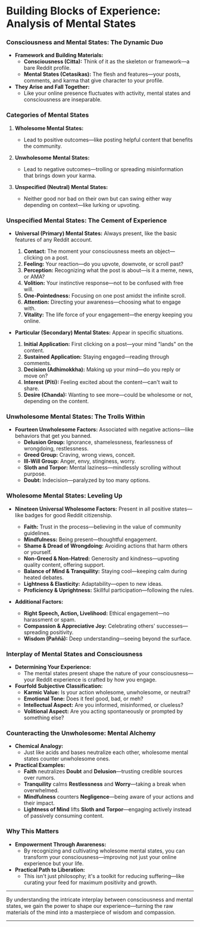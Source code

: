 # Building Blocks of Experience: Analysis of Mental States

### **Consciousness and Mental States: The Dynamic Duo**

- **Framework and Building Materials:**
  - **Consciousness (Citta):** Think of it as the skeleton or framework—a bare Reddit profile.
  - **Mental States (Cetasikas):** The flesh and features—your posts, comments, and karma that give character to your profile.
- **They Arise and Fall Together:**
  - Like your online presence fluctuates with activity, mental states and consciousness are inseparable.

### **Categories of Mental States**

1. **Wholesome Mental States:**
   - Lead to positive outcomes—like posting helpful content that benefits the community.

2. **Unwholesome Mental States:**
   - Lead to negative outcomes—trolling or spreading misinformation that brings down your karma.

3. **Unspecified (Neutral) Mental States:**
   - Neither good nor bad on their own but can swing either way depending on context—like lurking or upvoting.

### **Unspecified Mental States: The Cement of Experience**

- **Universal (Primary) Mental States:** Always present, like the basic features of any Reddit account.
  1. **Contact:** The moment your consciousness meets an object—clicking on a post.
  2. **Feeling:** Your reaction—do you upvote, downvote, or scroll past?
  3. **Perception:** Recognizing what the post is about—is it a meme, news, or AMA?
  4. **Volition:** Your instinctive response—not to be confused with free will.
  5. **One-Pointedness:** Focusing on one post amidst the infinite scroll.
  6. **Attention:** Directing your awareness—choosing what to engage with.
  7. **Vitality:** The life force of your engagement—the energy keeping you online.

- **Particular (Secondary) Mental States:** Appear in specific situations.
  1. **Initial Application:** First clicking on a post—your mind "lands" on the content.
  2. **Sustained Application:** Staying engaged—reading through comments.
  3. **Decision (Adhimokkha):** Making up your mind—do you reply or move on?
  4. **Interest (Pīti):** Feeling excited about the content—can't wait to share.
  5. **Desire (Chanda):** Wanting to see more—could be wholesome or not, depending on the content.

### **Unwholesome Mental States: The Trolls Within**

- **Fourteen Unwholesome Factors:** Associated with negative actions—like behaviors that get you banned.
  - **Delusion Group:** Ignorance, shamelessness, fearlessness of wrongdoing, restlessness.
  - **Greed Group:** Craving, wrong views, conceit.
  - **Ill-Will Group:** Anger, envy, stinginess, worry.
  - **Sloth and Torpor:** Mental laziness—mindlessly scrolling without purpose.
  - **Doubt:** Indecision—paralyzed by too many options.

### **Wholesome Mental States: Leveling Up**

- **Nineteen Universal Wholesome Factors:** Present in all positive states—like badges for good Reddit citizenship.
  - **Faith:** Trust in the process—believing in the value of community guidelines.
  - **Mindfulness:** Being present—thoughtful engagement.
  - **Shame & Dread of Wrongdoing:** Avoiding actions that harm others or yourself.
  - **Non-Greed & Non-Hatred:** Generosity and kindness—upvoting quality content, offering support.
  - **Balance of Mind & Tranquility:** Staying cool—keeping calm during heated debates.
  - **Lightness & Elasticity:** Adaptability—open to new ideas.
  - **Proficiency & Uprightness:** Skillful participation—following the rules.

- **Additional Factors:**
  - **Right Speech, Action, Livelihood:** Ethical engagement—no harassment or spam.
  - **Compassion & Appreciative Joy:** Celebrating others' successes—spreading positivity.
  - **Wisdom (Paññā):** Deep understanding—seeing beyond the surface.

### **Interplay of Mental States and Consciousness**

- **Determining Your Experience:**
  - The mental states present shape the nature of your consciousness—your Reddit experience is crafted by how you engage.
- **Fourfold Subjective Classification:**
  - **Karmic Value:** Is your action wholesome, unwholesome, or neutral?
  - **Emotional Tone:** Does it feel good, bad, or meh?
  - **Intellectual Aspect:** Are you informed, misinformed, or clueless?
  - **Volitional Aspect:** Are you acting spontaneously or prompted by something else?

### **Counteracting the Unwholesome: Mental Alchemy**

- **Chemical Analogy:**
  - Just like acids and bases neutralize each other, wholesome mental states counter unwholesome ones.
- **Practical Examples:**
  - **Faith** neutralizes **Doubt** and **Delusion**—trusting credible sources over rumors.
  - **Tranquility** calms **Restlessness** and **Worry**—taking a break when overwhelmed.
  - **Mindfulness** counters **Negligence**—being aware of your actions and their impact.
  - **Lightness of Mind** lifts **Sloth and Torpor**—engaging actively instead of passively consuming content.

### **Why This Matters**

- **Empowerment Through Awareness:**
  - By recognizing and cultivating wholesome mental states, you can transform your consciousness—improving not just your online experience but your life.
- **Practical Path to Liberation:**
  - This isn't just philosophy; it's a toolkit for reducing suffering—like curating your feed for maximum positivity and growth.

---

By understanding the intricate interplay between consciousness and mental states, we gain the power to shape our experience—turning the raw materials of the mind into a masterpiece of wisdom and compassion.

---

